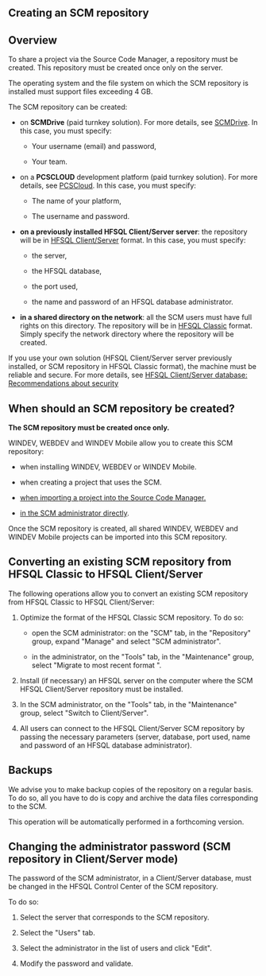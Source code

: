 


## Creating an SCM repository
			



<a name="NOTE1"></a>
<a name="NOTE1_1"></a>


## Overview
<a name="overview_ELTTEXTE000194"></a>
To share a project via the Source Code Manager, a repository must be created. This repository must be created once only on the server.

The operating system and the file system on which the SCM repository is installed must support files exceeding 4 GB.

The SCM repository can be created: 

- on **SCMDrive** (paid turnkey solution). For more details, see [SCMDrive](https://pcscloud-drive.net/UK/SCMDrive/index.awp). 
	In this case, you must specify: 

	- Your username (email) and password,

	- Your team. 




- on a **PCSCLOUD** development platform (paid turnkey solution). For more details, see [PCSCloud](https://pcscloud.net/UK/cloud_development.awp). 
	In this case, you must specify: 

	- The name of your platform,

	- The username and password.




- **on a previously installed HFSQL Client/Server server**: the repository will be in [HFSQL Client/Server](../WDLang4/3044306.md) format. In this case, you must specify:

	- the server,

	- the HFSQL database,

	- the port used,

	- the name and password of an HFSQL database administrator. 




- **in a shared directory on the network**: all the SCM users must have full rights on this directory. The repository will be in [HFSQL Classic](../CCHF/35400010.md) format.
	Simply specify the network directory where the repository will be created.




If you use your own solution (HFSQL Client/Server server previously installed, or SCM repository in HFSQL Classic format), the machine must be reliable and secure. For more details, see [HFSQL Client/Server database: Recommendations about security](../WDLang4/1000017310.md)

<a name="NOTE2"></a>
<a name="NOTE2_1"></a>


## When should an SCM repository be created?
<a name="when_should_scm_repository_created_ELTTEXTE000224"></a>
**The SCM repository must be created once only.**

WINDEV, WEBDEV and WINDEV Mobile allow you to create this SCM repository:

- when installing WINDEV, WEBDEV or WINDEV Mobile.

- when creating a project that uses the SCM.

- [when importing a project into the Source Code Manager.](../Editeurs/2038002.md)

- [in the SCM administrator directly](../Editeurs/2038008.md).




Once the SCM repository is created, all shared WINDEV, WEBDEV and WINDEV Mobile projects can be imported into this SCM repository. 

<a name="NOTE3"></a>
<a name="NOTE3_1"></a>


## Converting an existing SCM repository from HFSQL Classic to HFSQL Client/Server
<a name="converting_existing_scm_repository_from_hfsql_classic_hfsql_clientserver_ELTTEXTE000248"></a>
The following operations allow you to convert an existing SCM repository from HFSQL Classic to HFSQL Client/Server:

1. Optimize the format of the HFSQL Classic SCM repository. To do so: 

	- open the SCM administrator: on the "SCM" tab, in the "Repository" group, expand "Manage" and select "SCM administrator". 

	- in the administrator, on the "Tools" tab, in the "Maintenance" group, select "Migrate to most recent format ".




2. Install (if necessary) an HFSQL server on the computer where the SCM HFSQL Client/Server repository must be installed.

3. In the SCM administrator, on the "Tools" tab, in the "Maintenance" group, select "Switch to Client/Server".

4. All users can connect to the HFSQL Client/Server SCM repository by passing the necessary parameters (server, database, port used, name and password of an HFSQL database administrator).




<a name="NOTE4"></a>
<a name="NOTE4_1"></a>


## Backups
<a name="backups_ELTTEXTE000272"></a>
We advise you to make backup copies of the repository on a regular basis. To do so, all you have to do is copy and archive the data files corresponding to the SCM.

This operation will be automatically performed in a forthcoming version. 

<a name="NOTE5"></a>
<a name="NOTE5_1"></a>


## Changing the administrator password (SCM repository in Client/Server mode)
<a name="changing_the_administrator_password_scm_repository_clientserver_mode_ELTTEXTE000296"></a>
The password of the SCM administrator, in a Client/Server database, must be changed in the HFSQL Control Center of the SCM repository.

To do so:

1. Select the server that corresponds to the SCM repository.

2. Select the "Users" tab.

3. Select the administrator in the list of users and click "Edit".

4. Modify the password and validate.





